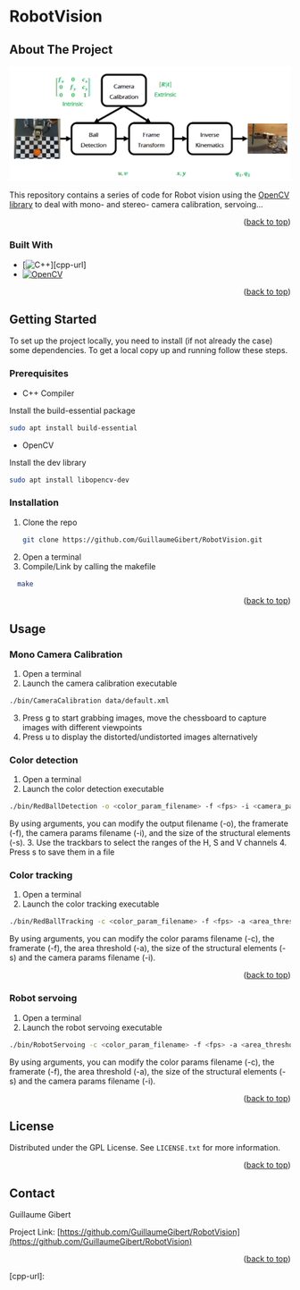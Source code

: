 # RobotVision

## About The Project

[![Project Screen Shot][project-screenshot]]()

This repository contains a series of code for Robot vision using the  [OpenCV library](https://opencv.org/) to deal with mono- and stereo- camera calibration, servoing...

<p align="right">(<a href="#readme-top">back to top</a>)</p>

### Built With

* [![C++][cpp-shield]][cpp-url]
* [![OpenCV][opencv-shield]][opencv-url]

<p align="right">(<a href="#readme-top">back to top</a>)</p>

<!-- GETTING STARTED -->
## Getting Started

To set up the project locally, you need to install (if not already the case) some dependencies.
To get a local copy up and running follow these steps.

### Prerequisites

* C++ Compiler

Install the build-essential package
  ```sh
  sudo apt install build-essential 
  ```
  
* OpenCV

Install the dev library
  ```sh
  sudo apt install libopencv-dev 
  ```
  
### Installation

1. Clone the repo
   ```sh
   git clone https://github.com/GuillaumeGibert/RobotVision.git
   ```
2. Open a terminal
3. Compile/Link by calling the makefile
 ```sh
   make
   ```

<p align="right">(<a href="#readme-top">back to top</a>)</p>


<!-- USAGE EXAMPLES -->
## Usage

### Mono Camera Calibration

1. Open a terminal
2. Launch the camera calibration executable
```sh
./bin/CameraCalibration data/default.xml 
```
3. Press g to start grabbing images, move the chessboard to capture images with different viewpoints
4. Press u to display the distorted/undistorted images alternatively

### Color detection

1. Open a terminal
2. Launch the color detection executable
```sh
./bin/RedBallDetection -o <color_param_filename> -f <fps> -i <camera_param_filename> -s <structural_elem_size>
```
By using arguments, you can modify the output filename (-o), the framerate (-f), the camera params filename (-i), and the size of the structural elements (-s).
3. Use the trackbars to select the ranges of the H, S and V channels
4. Press s to save them in a file

### Color tracking

1. Open a terminal
2. Launch the color tracking executable
```sh
./bin/RedBallTracking -c <color_param_filename> -f <fps> -a <area_threshold> -s <structural_elem_size> -i <camera_param_filename>
```
By using arguments, you can modify the color params filename (-c), the framerate (-f), the  area threshold (-a), the size of the structural elements (-s) and the camera params filename (-i).


<p align="right">(<a href="#readme-top">back to top</a>)</p>

### Robot servoing

1. Open a terminal
2. Launch the robot servoing executable
```sh
./bin/RobotServoing -c <color_param_filename> -f <fps> -a <area_threshold> -s <structural_elem_size> -i <camera_param_filename>
```
By using arguments, you can modify the color params filename (-c), the framerate (-f), the  area threshold (-a), the size of the structural elements (-s) and the camera params filename (-i).


<p align="right">(<a href="#readme-top">back to top</a>)</p>


<!-- LICENSE -->
## License

Distributed under the GPL License. See `LICENSE.txt` for more information.

<p align="right">(<a href="#readme-top">back to top</a>)</p>


<!-- CONTACT -->
## Contact

Guillaume Gibert

Project Link: [https://github.com/GuillaumeGibert/RobotVision](https://github.com/GuillaumeGibert/RobotVision)

<p align="right">(<a href="#readme-top">back to top</a>)</p>


<!-- MARKDOWN LINKS & IMAGES -->
<!-- https://www.markdownguide.org/basic-syntax/#reference-style-links -->
[arduino-shield]: https://img.shields.io/badge/Arduino_IDE-00979D?style=for-the-badge&logo=arduino&logoColor=white
[arduino-url]: https://www.arduino.cc/
[python-shield]: https://img.shields.io/badge/Python-3776AB?style=for-the-badge&logo=python&logoColor=white
[python-url]: https://www.python.org/
[opencv-shield]: https://img.shields.io/badge/OpenCV-27338e?style=for-the-badge&logo=OpenCV&logoColor=white
[opencv-url]: https://opencv.org/
[cpp-shield]: https://img.shields.io/badge/-C++-blue?logo=cplusplus
[cpp-url]: 

[project-screenshot]: images/screenshot.png

[contributors-shield]: https://img.shields.io/github/contributors/GuillaumeGibert/RobotVision.svg?style=for-the-badge
[contributors-url]: https://github.com/GuillaumeGibert/RobotVision/graphs/contributors
[forks-shield]: https://img.shields.io/github/forks/GuillaumeGibert/RobotVision.svg?style=for-the-badge
[forks-url]: https://github.com/GuillaumeGibert/RobotVision/network/members
[stars-shield]: https://img.shields.io/github/stars/GuillaumeGibert/RobotVision.svg?style=for-the-badge
[stars-url]: https://github.com/GuillaumeGibert/RobotVision/stargazers
[issues-shield]: https://img.shields.io/github/issues/GuillaumeGibert/RobotVision.svg?style=for-the-badge
[issues-url]: https://github.com/GuillaumeGibert/RobotVision/issues
[license-shield]: https://img.shields.io/github/license/GuillaumeGibert/RobotVision.svg?style=for-the-badge
[license-url]: https://github.com/GuillaumeGibert/RobotVision/blob/master/LICENSE.txt
[linkedin-shield]: https://img.shields.io/badge/-LinkedIn-black.svg?style=for-the-badge&logo=linkedin&colorB=555
[linkedin-url]: https://linkedin.com/in/guillaume-gibert-06502ba4